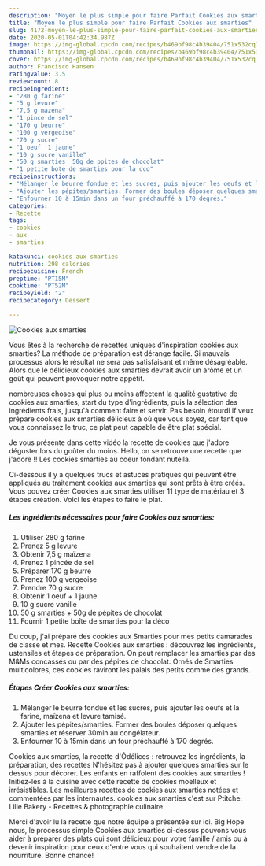 ```yaml
---
description: "Moyen le plus simple pour faire Parfait Cookies aux smarties"
title: "Moyen le plus simple pour faire Parfait Cookies aux smarties"
slug: 4172-moyen-le-plus-simple-pour-faire-parfait-cookies-aux-smarties
date: 2020-05-01T04:42:34.987Z
image: https://img-global.cpcdn.com/recipes/b469bf98c4b39404/751x532cq70/cookies-aux-smarties-photo-principale-de-la-recette.jpg
thumbnail: https://img-global.cpcdn.com/recipes/b469bf98c4b39404/751x532cq70/cookies-aux-smarties-photo-principale-de-la-recette.jpg
cover: https://img-global.cpcdn.com/recipes/b469bf98c4b39404/751x532cq70/cookies-aux-smarties-photo-principale-de-la-recette.jpg
author: Francisco Hansen
ratingvalue: 3.5
reviewcount: 8
recipeingredient:
- "280 g farine"
- "5 g levure"
- "7,5 g mazena"
- "1 pince de sel"
- "170 g beurre"
- "100 g vergeoise"
- "70 g sucre"
- "1 oeuf  1 jaune"
- "10 g sucre vanille"
- "50 g smarties  50g de ppites de chocolat"
- "1 petite bote de smarties pour la dco"
recipeinstructions:
- "Mélanger le beurre fondue et les sucres, puis ajouter les oeufs et la farine, maïzena et levure tamisé."
- "Ajouter les pépites/smarties. Former des boules déposer quelques smarties et réserver 30min au congélateur."
- "Enfourner 10 à 15min dans un four préchauffé à 170 degrés."
categories:
- Recette
tags:
- cookies
- aux
- smarties

katakunci: cookies aux smarties 
nutrition: 298 calories
recipecuisine: French
preptime: "PT15M"
cooktime: "PT52M"
recipeyield: "2"
recipecategory: Dessert

---
```



![Cookies aux smarties](https://img-global.cpcdn.com/recipes/b469bf98c4b39404/751x532cq70/cookies-aux-smarties-photo-principale-de-la-recette.jpg)

Vous êtes à la recherche de recettes uniques d'inspiration cookies aux smarties? La méthode de préparation est dérange facile. Si mauvais processus alors le résultat ne sera pas satisfaisant et même désagréable. Alors que le délicieux cookies aux smarties devrait avoir un arôme et un goût qui peuvent provoquer notre appétit.

nombreuses choses qui plus ou moins affectent la qualité gustative de cookies aux smarties, start du type d'ingrédients, puis la sélection des ingrédients frais, jusqu'à comment faire et servir. Pas besoin étourdi if veux prépare cookies aux smarties délicieux à où que vous soyez, car tant que vous connaissez le truc, ce plat peut capable de être plat spécial.

Je vous présente dans cette vidéo la recette de cookies que j&#39;adore déguster lors du goûter du moins. Hello, on se retrouve une recette que j&#39;adore !! Les cookies smarties au coeur fondant nutella.


Ci-dessous il y a quelques trucs et astuces pratiques qui peuvent être appliqués au traitement cookies aux smarties qui sont prêts à être créés. Vous pouvez créer Cookies aux smarties utiliser 11 type de matériau et 3 étapes création. Voici les étapes to faire le plat.

<!--inarticleads1-->

##### Les ingrédients nécessaires pour faire Cookies aux smarties:

1. Utiliser 280 g farine
1. Prenez 5 g levure
1. Obtenir 7,5 g maïzena
1. Prenez 1 pincée de sel
1. Préparer 170 g beurre
1. Prenez 100 g vergeoise
1. Prendre 70 g sucre
1. Obtenir 1 oeuf + 1 jaune
1.  10 g sucre vanille
1.  50 g smarties + 50g de pépites de chocolat
1. Fournir 1 petite boîte de smarties pour la déco


Du coup, j&#39;ai préparé des cookies aux Smarties pour mes petits camarades de classe et mes. Recette Cookies aux smarties : découvrez les ingrédients, ustensiles et étapes de préparation. On peut remplacer les smarties par des M&amp;Ms concassés ou par des pépites de chocolat. Ornés de Smarties multicolores, ces cookies raviront les palais des petits comme des grands. 

<!--inarticleads2-->

##### Étapes Créer Cookies aux smarties:

1. Mélanger le beurre fondue et les sucres, puis ajouter les oeufs et la farine, maïzena et levure tamisé.
1. Ajouter les pépites/smarties. Former des boules déposer quelques smarties et réserver 30min au congélateur.
1. Enfourner 10 à 15min dans un four préchauffé à 170 degrés.


Cookies aux smarties, la recette d&#39;Ôdélices : retrouvez les ingrédients, la préparation, des recettes N&#39;hésitez pas à ajouter quelques smarties sur le dessus pour décorer. Les enfants en raffolent des cookies aux smarties ! Initiez-les à la cuisine avec cette recette de cookies moelleux et irrésistibles. Les meilleures recettes de cookies aux smarties notées et commentées par les internautes. cookies aux smarties c&#39;est sur Ptitche. Lilie Bakery - Recettes &amp; photographie culinaire. 


Merci d'avoir lu la recette que notre équipe a présentée sur ici. Big Hope nous, le processus simple Cookies aux smarties ci-dessus pouvons vous aider à préparer des plats qui sont délicieux pour votre famille / amis ou à devenir inspiration pour ceux d'entre vous qui souhaitent vendre de la nourriture. Bonne chance!
